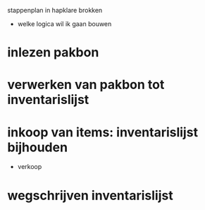 stappenplan in hapklare brokken


- welke logica wil ik gaan bouwen

# inlezen pakbon
# verwerken van pakbon tot inventarislijst
# inkoop van items: inventarislijst bijhouden
- verkoop
# wegschrijven inventarislijst